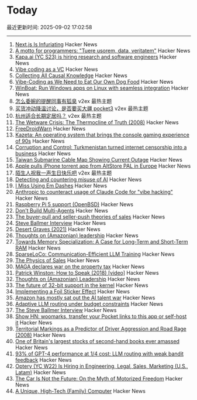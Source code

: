 # Today

最近更新时间: 2025-09-02 17:02:58

--- 
1. [Next.js Is Infuriating](https://blog.meca.sh/3lxoty3shjc2z) Hacker News
2. [A motto for programmers: "Tuere usorem, data, veritatem"](https://koas.dev/a-motto-for-programming/) Hacker News
3. [Kapa.ai (YC S23) is hiring research and software engineers](https://www.ycombinator.com/companies/kapa-ai/jobs) Hacker News
4. [Vibe coding as a VC](https://kevinkuipers.substack.com/p/vc-for-vibe-coding-a-fresh-new-start) Hacker News
5. [Collecting All Causal Knowledge](https://causenet.org/) Hacker News
6. [Vibe-Coding as We Need to Eat Our Own Dog Food](https://kevinkuipers.substack.com/p/vc-for-vibe-coding-a-fresh-new-start) Hacker News
7. [WinBoat: Run Windows apps on Linux with seamless integration](https://github.com/TibixDev/winboat) Hacker News
8. [怎么委婉的提醒同事有狐臭](https://www.v2ex.com/t/1156474) v2ex 最热主题
9. [买货冲动降温讨论，是否要买大疆 pocket3](https://www.v2ex.com/t/1156459) v2ex 最热主题
10. [杭州适合长期定居吗？](https://www.v2ex.com/t/1156457) v2ex 最热主题
11. [The Wetware Crisis: The Thermocline of Truth (2008)](https://brucefwebster.com/2008/04/15/the-wetware-crisis-the-themocline-of-truth/) Hacker News
12. [FreeDroidWarn](https://github.com/woheller69/FreeDroidWarn) Hacker News
13. [Kazeta: An operating system that brings the console gaming experience of 90s](https://kazeta.org/) Hacker News
14. [Corruption and Control: Turkmenistan turned internet censorship into a business](https://blog.torproject.org/Corruption-Control-Turkmenistan-internet-censorship-business/) Hacker News
15. [Taiwan Submarine Cable Map Showing Current Outage](https://smc.peering.tw/) Hacker News
16. [Apple pulls iPhone torrent app from AltStore PAL in Europe](https://www.theverge.com/news/767344/apple-removes-itorrent-altstore-pal-ios-marketplace) Hacker News
17. [陌生人祝我一声生日快乐吧](https://www.v2ex.com/t/1156452) v2ex 最热主题
18. [Detecting and countering misuse of AI](https://www.anthropic.com/news/detecting-countering-misuse-aug-2025) Hacker News
19. [I Miss Using Em Dashes](https://bassi.li/articles/i-miss-using-em-dashes) Hacker News
20. [Anthropic to counteract usage of Claude Code for "vibe hacking"](https://www.anthropic.com/news/detecting-countering-misuse-aug-2025) Hacker News
21. [Raspberry Pi 5 support (OpenBSD)](https://marc.info/?l=openbsd-cvs&m=175675287220070&w=2) Hacker News
22. [Don't Build Multi-Agents](https://cognition.ai/blog/dont-build-multi-agents) Hacker News
23. [The buyer-pull and seller-push theories of sales](https://howtogrow.substack.com/p/the-physics-of-sales) Hacker News
24. [Steve Ballmer Interview](https://www.acquired.fm/episodes/the-steve-ballmer-interview) Hacker News
25. [Desert Graves (2021)](https://www.desertmountaineer.com/2021/08/06/graves/) Hacker News
26. [Thoughts on (Amazonian) leadership](https://www.daemonology.net/blog/2025-09-01-Thoughts-on-Amazonian-Leadership.html) Hacker News
27. [Towards Memory Specialization: A Case for Long-Term and Short-Term RAM](https://arxiv.org/abs/2508.02992) Hacker News
28. [SparseLoCo: Communication-Efficient LLM Training](https://arxiv.org/abs/2508.15706) Hacker News
29. [The Physics of Sales](https://howtogrow.substack.com/p/the-physics-of-sales) Hacker News
30. [MAGA declares war on the property tax](https://www.urbanproxima.com/p/maga-declares-war-on-the-property) Hacker News
31. [Patrick Winston: How to Speak (2018) [video]](https://www.youtube.com/watch?v=Unzc731iCUY) Hacker News
32. [Thoughts on (Amazonian) Leadership](https://www.daemonology.net/blog/2025-09-01-Thoughts-on-Amazonian-Leadership.html) Hacker News
33. [The future of 32-bit support in the kernel](https://lwn.net/SubscriberLink/1035727/4837b0d3dccf1cbb/) Hacker News
34. [Implementing a Foil Sticker Effect](https://www.4rknova.com/blog/2025/08/30/foil-sticker) Hacker News
35. [Amazon has mostly sat out the AI talent war](https://www.businessinsider.com/amazon-ai-talent-wars-internal-document-2025-8) Hacker News
36. [Adaptive LLM routing under budget constraints](https://arxiv.org/abs/2508.21141) Hacker News
37. [The Steve Ballmer Interview](https://www.acquired.fm/episodes/the-steve-ballmer-interview) Hacker News
38. [Show HN: woomarks, transfer your Pocket links to this app or self-host it](https://woomarks.com) Hacker News
39. [Territorial Markings as a Predictor of Driver Aggression and Road Rage (2008)](https://onlinelibrary.wiley.com/doi/abs/10.1111/j.1559-1816.2008.00364.x?prevSearch=allfield%3A%28szlemko%29) Hacker News
40. [One of Britain's largest stocks of second-hand books ever amassed](https://www.worldofinteriors.com/story/richard-axe-second-hand-books-yorkshire) Hacker News
41. [93% of GPT-4 performance at 1/4 cost: LLM routing with weak bandit feedback](https://arxiv.org/abs/2508.21141) Hacker News
42. [Optery (YC W22) Is Hiring in Engineering, Legal, Sales, Marketing (U.S., Latam)](https://www.optery.com/careers/) Hacker News
43. [The Car Is Not the Future: On the Myth of Motorized Freedom](https://blog.scaramuzza.me/articles/the_car_is_not_the_future.html) Hacker News
44. [A Unique, High-Tech (Family) Computer](https://nicole.express/2025/a-computer-in-your-home.html) Hacker News
